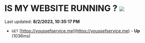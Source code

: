 # IS MY WEBSITE RUNNING ? [![](https://img.shields.io/static/v1?label=Sponsor&message=%E2%9D%A4&logo=GitHub&color=%23fe8e86)](https://github.com/sponsors/<username>)

Last updated: **8/2/2023, 10:35:17 PM**

- `GET` [https://youssefservice.me](https://youssefservice.me) - **Up** (1036ms)
